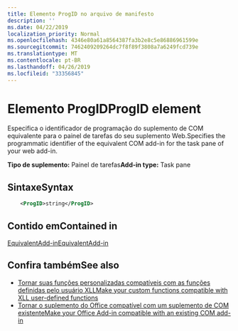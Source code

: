 ```yaml
---
title: Elemento ProgID no arquivo de manifesto
description: ''
ms.date: 04/22/2019
localization_priority: Normal
ms.openlocfilehash: 4346e80a61a8564387fa3b2e8c5e86886961599e
ms.sourcegitcommit: 7462409209264dc7f8f89f3808a7a6249fcd739e
ms.translationtype: MT
ms.contentlocale: pt-BR
ms.lasthandoff: 04/26/2019
ms.locfileid: "33356845"
---
```

# <a name="progid-element"></a><span data-ttu-id="19725-102">Elemento ProgID</span><span class="sxs-lookup"><span data-stu-id="19725-102">ProgID element</span></span>

<span data-ttu-id="19725-103">Especifica o identificador de programação do suplemento de COM equivalente para o painel de tarefas do seu suplemento Web.</span><span class="sxs-lookup"><span data-stu-id="19725-103">Specifies the programmatic identifier of the equivalent COM add-in for the task pane of your web add-in.</span></span>

<span data-ttu-id="19725-104">**Tipo de suplemento:** Painel de tarefas</span><span class="sxs-lookup"><span data-stu-id="19725-104">**Add-in type:** Task pane</span></span>

## <a name="syntax"></a><span data-ttu-id="19725-105">Sintaxe</span><span class="sxs-lookup"><span data-stu-id="19725-105">Syntax</span></span>

```XML
    <ProgID>string</ProgID>  
```

## <a name="contained-in"></a><span data-ttu-id="19725-106">Contido em</span><span class="sxs-lookup"><span data-stu-id="19725-106">Contained in</span></span>

[<span data-ttu-id="19725-107">EquivalentAdd-in</span><span class="sxs-lookup"><span data-stu-id="19725-107">EquivalentAdd-in</span></span>](equivalentaddin.md)

## <a name="see-also"></a><span data-ttu-id="19725-108">Confira também</span><span class="sxs-lookup"><span data-stu-id="19725-108">See also</span></span>

- [<span data-ttu-id="19725-109">Tornar suas funções personalizadas compatíveis com as funções definidas pelo usuário XLL</span><span class="sxs-lookup"><span data-stu-id="19725-109">Make your custom functions compatible with XLL user-defined functions</span></span>](../../excel/make-custom-functions-compatible-with-xll-udf.md)
- [<span data-ttu-id="19725-110">Tornar o suplemento do Office compatível com um suplemento de COM existente</span><span class="sxs-lookup"><span data-stu-id="19725-110">Make your Office Add-in compatible with an existing COM add-in</span></span>](../../develop/make-office-add-in-compatible-with-existing-com-add-in.md)
